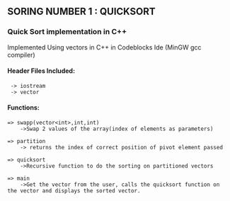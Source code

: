 ## SORING NUMBER 1 : QUICKSORT
### Quick Sort implementation in C++
Implemented Using vectors in C++ in Codeblocks Ide (MinGW gcc compiler)
#### Header Files Included:
```
 -> iostream
 -> vector
``` 
#### Functions:
```
=> swapp(vector<int>,int,int) 
    ->Swap 2 values of the array(index of elements as parameters)

=> partition
    -> returns the index of correct position of pivot element passed
    
=> quicksort
    ->Recursive function to do the sorting on partitioned vectors
  
=> main
    ->Get the vector from the user, calls the quicksort function on the vector and displays the sorted vector.
